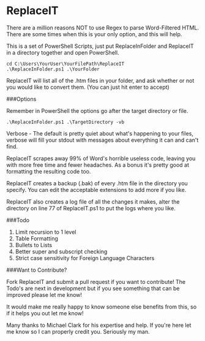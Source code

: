 # ReplaceIT

There are a million reasons NOT to use Regex to parse Word-Filtered HTML. There are some times when this is your only option, and this will help.

This is a set of PowerShell Scripts, just put ReplaceInFolder and ReplaceIT in a directory together and open PowerShell.

	cd C:\Users\YourUser\YourFilePath\ReplaceIT
	.\ReplaceInFolder.ps1 .\YourFolder

ReplaceIT will list all of the .htm files in your folder, and ask whether or not you would like to convert them. (You can just hit enter to accept)

###Options

Remember in PowerShell the options go after the target directory or file.

	.\ReplaceInFolder.ps1 .\TargetDirectory -vb

Verbose - The default is pretty quiet about what's happening to your files, verbose will fill your stdout with messages about everything it can and can't find.

ReplaceIT scrapes away 99% of Word's horrible useless code, leaving you with more free time and fewer headaches. As a bonus it's pretty good at formatting the resulting code too.

ReplaceIT creates a backup (.bak) of every .htm file in the directory you specify. You can edit the acceptable extensions to add more if you like.

ReplaceIT also creates a log file of all the changes it makes, alter the directory on line 77 of ReplaceIT.ps1 to put the logs where you like. 

###Todo

1. Limit recursion to 1 level
2. Table Formatting
3. Bullets to Lists
4. Better super and subscript checking
5. Strict case sensitivity for Foreign Language Characters

###Want to Contribute?

Fork ReplaceIT and submit a pull request if you want to contribute! The Todo's are next in development but if you see something that can be improved please let me know!

It would make me really happy to know someone else benefits from this, so if it helps you out let me know!

Many thanks to Michael Clark for his expertise and help. If you're here let me know so I can properly credit you. Seriously my man.

